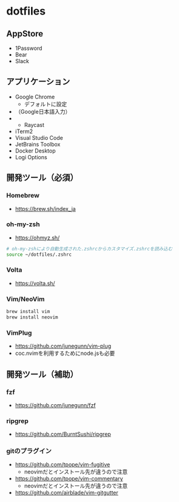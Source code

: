 # dotfiles

## AppStore

* 1Password
* Bear
* Slack

## アプリケーション

* Google Chrome
  * デフォルトに設定
* （Google日本語入力）
* * Raycast
* iTerm2
* Visual Studio Code
* JetBrains Toolbox
* Docker Desktop
* Logi Options

## 開発ツール（必須）

### Homebrew

* https://brew.sh/index_ja

### oh-my-zsh

* https://ohmyz.sh/

```bash
# oh-my-zshにより自動生成された.zshrcからカスタマイズ.zshrcを読み込む
source ~/dotfiles/.zshrc
```

### Volta

* https://volta.sh/

### Vim/NeoVim

```bash
brew install vim
brew install neovim
```

### VimPlug

* https://github.com/junegunn/vim-plug
* coc.nvimを利用するためにnode.jsも必要

## 開発ツール（補助）

### fzf

* https://github.com/junegunn/fzf

### ripgrep

* https://github.com/BurntSushi/ripgrep

### gitのプラグイン

* https://github.com/tpope/vim-fugitive
  * neovimだとインストール先が違うので注意
* https://github.com/tpope/vim-commentary
  * neovimだとインストール先が違うので注意
* https://github.com/airblade/vim-gitgutter
